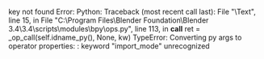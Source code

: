 key not found
Error: Python: Traceback (most recent call last):
  File "\Text", line 15, in <module>
  File "C:\Program Files\Blender Foundation\Blender 3.4\3.4\scripts\modules\bpy\ops.py", line 113, in __call__
    ret = _op_call(self.idname_py(), None, kw)
TypeError: Converting py args to operator properties: : keyword "import_mode" unrecognized
